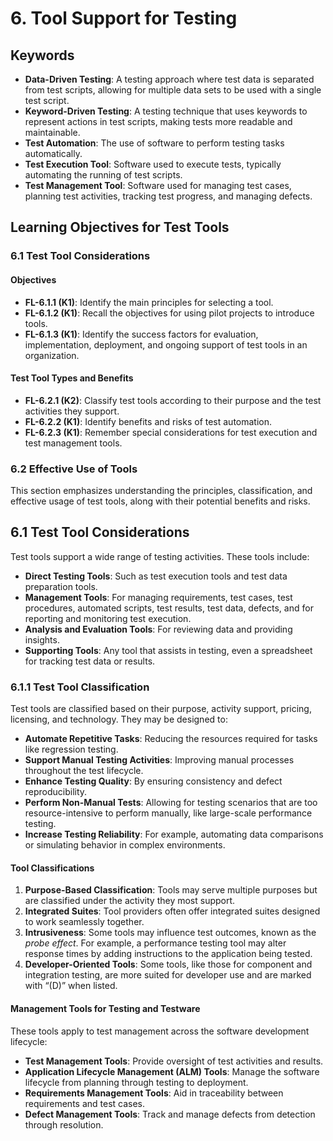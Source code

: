 # 6. Tool Support for Testing

## Keywords
- **Data-Driven Testing**: A testing approach where test data is separated from test scripts, allowing for multiple data sets to be used with a single test script.
- **Keyword-Driven Testing**: A testing technique that uses keywords to represent actions in test scripts, making tests more readable and maintainable.
- **Test Automation**: The use of software to perform testing tasks automatically.
- **Test Execution Tool**: Software used to execute tests, typically automating the running of test scripts.
- **Test Management Tool**: Software used for managing test cases, planning test activities, tracking test progress, and managing defects.

## Learning Objectives for Test Tools
### 6.1 Test Tool Considerations

#### Objectives
- **FL-6.1.1 (K1)**: Identify the main principles for selecting a tool.
- **FL-6.1.2 (K1)**: Recall the objectives for using pilot projects to introduce tools.
- **FL-6.1.3 (K1)**: Identify the success factors for evaluation, implementation, deployment, and ongoing support of test tools in an organization.

#### Test Tool Types and Benefits
- **FL-6.2.1 (K2)**: Classify test tools according to their purpose and the test activities they support.
- **FL-6.2.2 (K1)**: Identify benefits and risks of test automation.
- **FL-6.2.3 (K1)**: Remember special considerations for test execution and test management tools.

### 6.2 Effective Use of Tools
This section emphasizes understanding the principles, classification, and effective usage of test tools, along with their potential benefits and risks.

## 6.1 Test Tool Considerations

Test tools support a wide range of testing activities. These tools include:
- **Direct Testing Tools**: Such as test execution tools and test data preparation tools.
- **Management Tools**: For managing requirements, test cases, test procedures, automated scripts, test results, test data, defects, and for reporting and monitoring test execution.
- **Analysis and Evaluation Tools**: For reviewing data and providing insights.
- **Supporting Tools**: Any tool that assists in testing, even a spreadsheet for tracking test data or results.

### 6.1.1 Test Tool Classification

Test tools are classified based on their purpose, activity support, pricing, licensing, and technology. They may be designed to:
- **Automate Repetitive Tasks**: Reducing the resources required for tasks like regression testing.
- **Support Manual Testing Activities**: Improving manual processes throughout the test lifecycle.
- **Enhance Testing Quality**: By ensuring consistency and defect reproducibility.
- **Perform Non-Manual Tests**: Allowing for testing scenarios that are too resource-intensive to perform manually, like large-scale performance testing.
- **Increase Testing Reliability**: For example, automating data comparisons or simulating behavior in complex environments.

#### Tool Classifications
1. **Purpose-Based Classification**: Tools may serve multiple purposes but are classified under the activity they most support.
2. **Integrated Suites**: Tool providers often offer integrated suites designed to work seamlessly together.
3. **Intrusiveness**: Some tools may influence test outcomes, known as the *probe effect*. For example, a performance testing tool may alter response times by adding instructions to the application being tested.
4. **Developer-Oriented Tools**: Some tools, like those for component and integration testing, are more suited for developer use and are marked with “(D)” when listed.

#### Management Tools for Testing and Testware
These tools apply to test management across the software development lifecycle:
- **Test Management Tools**: Provide oversight of test activities and results.
- **Application Lifecycle Management (ALM) Tools**: Manage the software lifecycle from planning through testing to deployment.
- **Requirements Management Tools**: Aid in traceability between requirements and test cases.
- **Defect Management Tools**: Track and manage defects from detection through resolution.